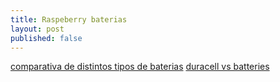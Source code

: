 ```yaml
---
title: Raspeberry baterias
layout: post
published: false
---
```

[comparativa de distintos tipos de baterias](http://www.fanjita.org/serendipity/archives/60-Running-a-Raspberry-Pi-from-batteries.html)
[duracell vs batteries](https://www.raspberrypi.org/forums/viewtopic.php?t=1057&p=25733)
